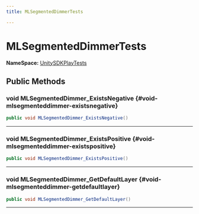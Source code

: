 ```yaml
---
title: MLSegmentedDimmerTests

---
```


# MLSegmentedDimmerTests



**NameSpace:** 
[UnitySDKPlayTests](/versioned_docs/version-14-Jun-2023/unity-api/api/UnitySDKPlayTests/UnitySDKPlayTests.md) 








## Public Methods

### void MLSegmentedDimmer_ExistsNegative {#void-mlsegmenteddimmer-existsnegative}

```csharp
public void MLSegmentedDimmer_ExistsNegative()
```






-----------

### void MLSegmentedDimmer_ExistsPositive {#void-mlsegmenteddimmer-existspositive}

```csharp
public void MLSegmentedDimmer_ExistsPositive()
```






-----------

### void MLSegmentedDimmer_GetDefaultLayer {#void-mlsegmenteddimmer-getdefaultlayer}

```csharp
public void MLSegmentedDimmer_GetDefaultLayer()
```






-----------

